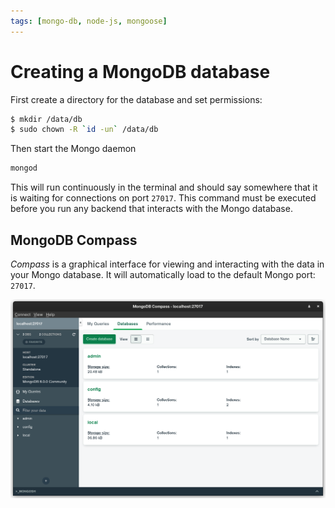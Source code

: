 ```yaml
---
tags: [mongo-db, node-js, mongoose]
---
```


# Creating a MongoDB database

First create a directory for the database and set permissions:

```bash
$ mkdir /data/db
$ sudo chown -R `id -un` /data/db
```

Then start the Mongo daemon

```bash
mongod
```

This will run continuously in the terminal and should say somewhere that it is
waiting for connections on port `27017`. This command must be executed before
you run any backend that interacts with the Mongo database.

## MongoDB Compass

_Compass_ is a graphical interface for viewing and interacting with the data in
your Mongo database. It will automatically load to the default Mongo port:
`27017`.

![](/img/mongo-compass.png)
